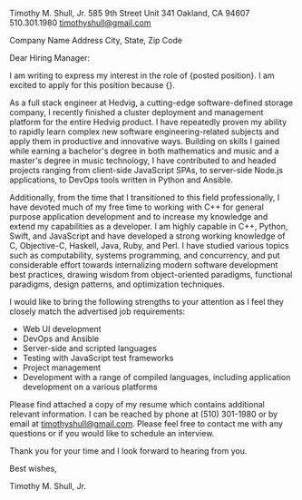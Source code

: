Timothy M. Shull, Jr.
585 9th Street
Unit 341
Oakland, CA 94607
510.301.1980
timothyshull@gmail.com

Company Name
Address
City, State, Zip Code

Dear Hiring Manager:

I am writing to express my interest in the role of {posted position}.
I am excited to apply for this position because {}.

As a full stack engineer at Hedvig, a cutting-edge software-defined storage company,
I recently finished a cluster deployment and management platform for the entire Hedvig product.
I have repeatedly proven my ability to rapidly learn complex new software engineering-related 
subjects and apply them in productive and innovative ways. Building on skills I gained while 
earning a bachelor's degree in both mathematics and music and a master's degree in music technology, 
I have contributed to and headed projects ranging from client-side JavaScript SPAs, to server-side 
Node.js applications, to DevOps tools written in Python and Ansible. 

Additionally, from the time that I transitioned to this field professionally, I have devoted much of 
my free time to working with C++ for general purpose application development and to increase 
my knowledge and extend my capabilities as a developer. I am highly capable in C++, Python, Swift, 
and JavaScript and have developed a strong working knowledge of C, Objective-C, Haskell, Java, 
Ruby, and Perl. I have studied various topics such as computability, systems programming, and 
concurrency, and put considerable effort towards internalizing modern software development best 
practices, drawing wisdom from object-oriented paradigms, functional paradigms, design patterns, 
and optimization techniques.

I would like to bring the following strengths to your attention as I feel they closely match the
advertised job requirements:

- Web UI development 
- DevOps and Ansible 
- Server-side and scripted languages
- Testing with JavaScript test frameworks
- Project management
- Development with a range of compiled languages, including application development on a various platforms

Please find attached a copy of my resume which contains additional relevant information.
I can be reached by phone at (510) 301-1980 or by email at timothyshull@gmail.com. 
Please feel free to contact me with any questions or if you would like to schedule an interview.

Thank you for your time and I look forward to hearing from you.

Best wishes,


Timothy M. Shull, Jr.